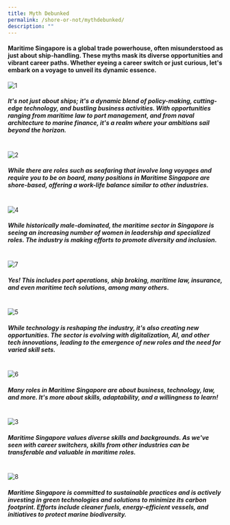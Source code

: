 ```yaml
---
title: Myth Debunked
permalink: /shore-or-not/mythdebunked/
description: ""
---
```

#### Maritime Singapore is a global trade powerhouse, often misunderstood as just about ship-handling. These myths mask its diverse opportunities and vibrant career paths. Whether eyeing a career switch or just curious, let's embark on a voyage to unveil its dynamic essence.

<img border="0" alt="1" src="https://i.ibb.co/V9TSsnN/1.png">
<br>

##### It's not just about ships; it's a dynamic blend of policy-making, cutting-edge technology, and bustling business activities. With opportunities ranging from maritime law to port management, and from naval architecture to marine finance, it's a realm where your ambitions sail beyond the horizon.
<br>
<img border="0" alt="2" src="https://i.ibb.co/s6x4vc1/2.png">
	
##### While there are roles such as seafaring that involve long voyages and require you to be on board, many positions in Maritime Singapore are shore-based, offering a work-life balance similar to other industries.
<br>
<img border="0" alt="4" src="https://i.ibb.co/CnfVtF6/4.png">

#####  While historically male-dominated, the maritime sector in Singapore is seeing an increasing number of women in leadership and specialized roles. The industry is making efforts to promote diversity and inclusion.
<br>
<img border="0" alt="7" src="https://i.ibb.co/j48DvRL/7.png">

#####  Yes! This includes port operations, ship broking, maritime law, insurance, and even maritime tech solutions, among many others.
<br>
<img border="0" alt="5" src="https://i.ibb.co/K6ZF8Nj/5.png">

##### While technology is reshaping the industry, it's also creating new opportunities. The sector is evolving with digitalization, AI, and other tech innovations, leading to the emergence of new roles and the need for varied skill sets.
<br>
<img border="0" alt="6" src="https://i.ibb.co/BtjYJpF/6.png">
	
##### Many roles in Maritime Singapore are about business, technology, law, and more. It's more about skills, adaptability, and a willingness to learn!
<br>
<img border="0" alt="3" src="https://i.ibb.co/2WjML4h/3.png">

##### Maritime Singapore values diverse skills and backgrounds. As we've seen with career switchers, skills from other industries can be transferable and valuable in maritime roles.
<br>
<img border="0" alt="8" src="https://i.ibb.co/mh692Q8/8.png">

##### Maritime Singapore is committed to sustainable practices and is actively investing in green technologies and solutions to minimize its carbon footprint. Efforts include cleaner fuels, energy-efficient vessels, and initiatives to protect marine biodiversity.